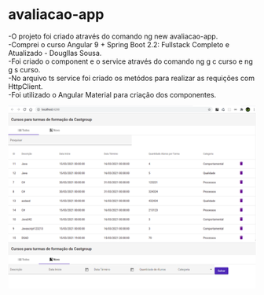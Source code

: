 # avaliacao-app

-O projeto foi criado através do comando ng new avaliacao-app.<br>
-Comprei o curso Angular 9 + Spring Boot 2.2: Fullstack Completo e Atualizado - Dougllas Sousa.<br>
-Foi criado o component e o service através do comando ng g c curso e ng g s curso.<br>
-No arquivo ts service foi criado os metódos para realizar as requições com HttpClient.<br>
-Foi utilizado o Angular Material para criação dos componentes.<br>

<img src="assets_to_readme/tela_todos.png"> 
<img src="assets_to_readme/tela_novo.png"> 
